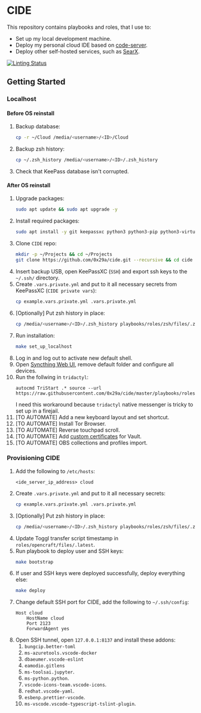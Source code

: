 # CIDE

This repository contains playbooks and roles, that I use to:
- Set up my local development machine.
- Deploy my personal cloud IDE based on [code-server](https://github.com/cdr/code-server).
- Deploy other self-hosted services, such as [SearX](https://searx.me/).

[![Linting Status][linter-image]][linter-url]

## Getting Started

### Localhost

#### Before OS reinstall

1. Backup database:
    ```sh
    cp -r ~/Cloud /media/<username>/<ID>/Cloud
    ```
1. Backup zsh history:
    ```sh
    cp ~/.zsh_history /media/<username>/<ID>/.zsh_history
    ```
1. Check that KeePass database isn't corrupted.

#### After OS reinstall

1. Upgrade packages:
    ```sh
    sudo apt update && sudo apt upgrade -y
    ```
1. Install required packages:
    ```sh
    sudo apt install -y git keepassxc python3 python3-pip python3-virtualenv make
    ```
1. Clone `CIDE` repo:
    ```sh
    mkdir -p ~/Projects && cd ~/Projects
    git clone https://github.com/0x29a/cide.git --recursive && cd cide
    ```
1. Insert backup USB, open KeePassXC (`SSH`) and export ssh keys to the `~/.ssh/` directory.
1. Create `.vars.private.yml` and put to it all necessary secrets from KeePassXC (`CIDE private vars`):
    ```sh
    cp example.vars.private.yml .vars.private.yml
    ```
1. [Optionally] Put zsh history in place:
    ```sh
    cp /media/<username>/<ID>/.zsh_history playbooks/roles/zsh/files/.zsh_history.localhost
    ```
1. Run installation:
    ```sh
    make set_up_localhost
    ```
1. Log in and log out to activate new default shell.
1. Open [Syncthing Web UI](http://127.0.0.1:8384/), remove default folder and configure all devices.
1. Run the follwing in `tridactyl`:
    ```
    autocmd TriStart .* source --url https://raw.githubusercontent.com/0x29a/cide/master/playbooks/roles/localhost/files/.tridactylrc
    ```
    I need this workaround because `tridactyl` native messenger is tricky to set up in a firejail.
1. [TO AUTOMATE] Add a new keyboard layout and set <Left Shift><Right Shift> shortcut.
1. [TO AUTOMATE] Install Tor Browser.
1. [TO AUTOMATE] Reverse touchpad scroll.
1. [TO AUTOMATE] Add [custom certificates](https://gitlab.com/opencraft/documentation/private/-/tree/master/vault#browser-access) for Vault.
1. [TO AUTOMATE] OBS collections and profiles import.

### Provisioning CIDE

1. Add the following to `/etc/hosts`:
    ```
    <ide_server_ip_address> cloud
    ```
1. Create `.vars.private.yml` and put to it all necessary secrets:
    ```sh
    cp example.vars.private.yml .vars.private.yml
    ```
1. [Optionally] Put zsh history in place:
    ```sh
    cp /media/<username>/<ID>/.zsh_history playbooks/roles/zsh/files/.zsh_history.cloud
    ```
1. Update Toggl transfer script timestamp in `roles/opencraft/files/.latest`.
1. Run playbook to deploy user and SSH keys:
    ```sh
    make bootstrap
    ```
1. If user and SSH keys were deployed successfully, deploy everything else:
    ```sh
    make deploy
    ```
1. Change default SSH port for CIDE, add the following to `~/.ssh/config`:
    ```
    Host cloud
        HostName cloud
        Port 2123
        ForwardAgent yes
    ```
1. Open SSH tunnel, open `127.0.0.1:8137` and install these addons:
    1. `bungcip.better-toml`
    1. `ms-azuretools.vscode-docker`
    1. `dbaeumer.vscode-eslint`
    1. `eamodio.gitlens`
    1. `ms-toolsai.jupyter`.
    1. `ms-python.python`.
    1. `vscode-icons-team.vscode-icons`.
    1. `redhat.vscode-yaml`.
    1. `esbenp.prettier-vscode`.
    1. `ms-vscode.vscode-typescript-tslint-plugin`.

<!-- Badges -->

[linter-image]: https://github.com/0x29a/cide/actions/workflows/ansible-lint.yml/badge.svg
[linter-url]: https://github.com/0x29a/cide/actions/workflows/ansible-lint.yml
